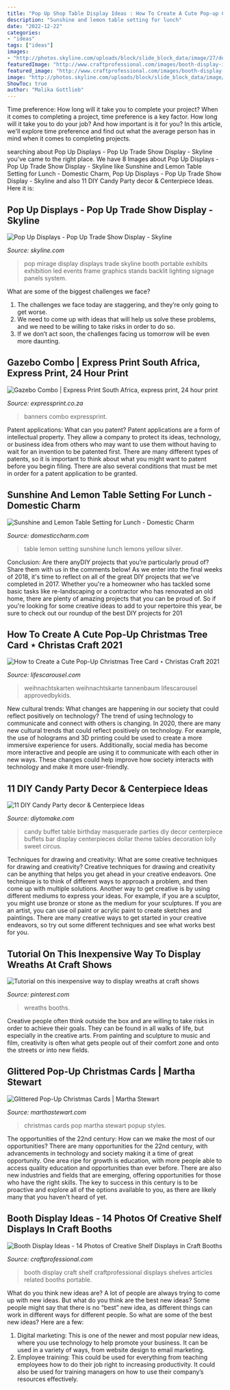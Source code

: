 ```yaml
---
title: "Pop Up Shop Table Display Ideas : How To Create A Cute Pop-up Christmas Tree Card ⋆ Christas Craft 2021"
description: "Sunshine and lemon table setting for lunch"
date: "2022-12-22"
categories:
- "ideas"
tags: ["ideas"]
images:
- "http://photos.skyline.com/uploads/block/slide_block_data/image/27/default_mi_MettlerToledo.jpg"
featuredImage: "http://www.craftprofessional.com/images/booth-display-ideas-pt.jpg"
featured_image: "http://www.craftprofessional.com/images/booth-display-ideas-pt.jpg"
image: "http://photos.skyline.com/uploads/block/slide_block_data/image/27/default_mi_MettlerToledo.jpg"
ShowToc: true
author: "Malika Gottlieb"
---
```



Time preference: How long will it take you to complete your project?
When it comes to completing a project, time preference is a key factor. How long will it take you to do your job? And how important is it for you? In this article, we'll explore time preference and find out what the average person has in mind when it comes to completing projects.

	

		
searching about Pop Up Displays - Pop Up Trade Show Display - Skyline you've came to the right place. We have 8 Images about Pop Up Displays - Pop Up Trade Show Display - Skyline like Sunshine and Lemon Table Setting for Lunch - Domestic Charm, Pop Up Displays - Pop Up Trade Show Display - Skyline and also 11 DIY Candy Party decor &amp; Centerpiece Ideas. Here it is:
		
    
## Pop Up Displays - Pop Up Trade Show Display - Skyline

<img loading=lazy src="http://photos.skyline.com/uploads/block/slide_block_data/image/27/default_mi_MettlerToledo.jpg" onerror="this.onerror=null;this.src='https://tse4.mm.bing.net/th?id=OIP.qRhvBiisMw1hQpE1M2GnhAHaEl&amp;pid=15.1';" alt="Pop Up Displays - Pop Up Trade Show Display - Skyline">

_Source: skyline.com_

>pop mirage display displays trade skyline booth portable exhibits exhibition led events frame graphics stands backlit lighting signage panels system. 

	

What are some of the biggest challenges we face?
1. The challenges we face today are staggering, and they’re only going to get worse.
2. We need to come up with ideas that will help us solve these problems, and we need to be willing to take risks in order to do so.
3. If we don’t act soon, the challenges facing us tomorrow will be even more daunting.

    
## Gazebo Combo | Express Print South Africa, Express Print, 24 Hour Print

<img loading=lazy src="https://expressprint.co.za/wp-content/uploads/2017/12/express-print-187-768x454.jpg" onerror="this.onerror=null;this.src='https://tse3.mm.bing.net/th?id=OIP.y39d4uB7F3P7LCfIQdyEzwHaEY&amp;pid=15.1';" alt="Gazebo Combo | Express Print South Africa, express print, 24 hour print">

_Source: expressprint.co.za_

>banners combo expressprint. 

	

Patent applications: What can you patent?
Patent applications are a form of intellectual property. They allow a company to protect its ideas, technology, or business idea from others who may want to use them without having to wait for an invention to be patented first. There are many different types of patents, so it is important to think about what you might want to patent before you begin filing. There are also several conditions that must be met in order for a patent application to be granted.

    
## Sunshine And Lemon Table Setting For Lunch - Domestic Charm

<img loading=lazy src="http://www.domesticcharm.com/wp-content/uploads/2017/06/Sunshine-and-Lemon-Table-Setting-2.jpg" onerror="this.onerror=null;this.src='https://tse2.mm.bing.net/th?id=OIP.PpKbncmxLdI4VRxRmuVOnAHaLG&amp;pid=15.1';" alt="Sunshine and Lemon Table Setting for Lunch - Domestic Charm">

_Source: domesticcharm.com_

>table lemon setting sunshine lunch lemons yellow silver. 

	

Conclusion: Are there anyDIY projects that you’re particularly proud of? Share them with us in the comments below!
As we enter into the final weeks of 2018, it's time to reflect on all of the great DIY projects that we've completed in 2017. Whether you're a homeowner who has tackled some basic tasks like re-landscaping or a contractor who has renovated an old home, there are plenty of amazing projects that you can be proud of. So if you're looking for some creative ideas to add to your repertoire this year, be sure to check out our roundup of the best DIY projects for 201
    
## How To Create A Cute Pop-Up Christmas Tree Card ⋆ Christas Craft 2021

<img loading=lazy src="https://www.lifescarousel.com/wp-content/uploads/2019/10/3D-xmas-tree-final-photo1-scaled.jpg" onerror="this.onerror=null;this.src='https://tse2.mm.bing.net/th?id=OIP.s3zy0CfMzdGtsxzgm2D-JgHaHa&amp;pid=15.1';" alt="How to Create a Cute Pop-Up Christmas Tree Card ⋆ Christas Craft 2021">

_Source: lifescarousel.com_

>weihnachtskarten weihnachtskarte tannenbaum lifescarousel approvedbykids. 

	

New cultural trends: What changes are happening in our society that could reflect positively on technology?
The trend of using technology to communicate and connect with others is changing. In 2020, there are many new cultural trends that could reflect positively on technology. For example, the use of holograms and 3D printing could be used to create a more immersive experience for users. Additionally, social media has become more interactive and people are using it to communicate with each other in new ways. These changes could help improve how society interacts with technology and make it more user-friendly.

    
## 11 DIY Candy Party Decor &amp; Centerpiece Ideas

<img loading=lazy src="https://www.diytomake.com/wp-content/uploads/2015/10/party-ideas-candy-buffet.jpg" onerror="this.onerror=null;this.src='https://tse2.mm.bing.net/th?id=OIP.pFmsEyA94bnu7RzMKQVsxQHaGh&amp;pid=15.1';" alt="11 DIY Candy Party decor &amp; Centerpiece Ideas">

_Source: diytomake.com_

>candy buffet table birthday masquerade parties diy decor centerpiece buffets bar display centerpieces dollar theme tables decoration lolly sweet circus. 

	

Techniques for drawing and creativity: What are some creative techniques for drawing and creativity?
Creative techniques for drawing and creativity can be anything that helps you get ahead in your creative endeavors. One technique is to think of different ways to approach a problem, and then come up with multiple solutions. Another way to get creative is by using different mediums to express your ideas. For example, if you are a sculptor, you might use bronze or stone as the medium for your sculptures. If you are an artist, you can use oil paint or acrylic paint to create sketches and paintings. There are many creative ways to get started in your creative endeavors, so try out some different techniques and see what works best for you.

    
## Tutorial On This Inexpensive Way To Display Wreaths At Craft Shows

<img loading=lazy src="https://i.pinimg.com/originals/3d/66/3e/3d663e1a9d06524f740e0fbd6b688753.png" onerror="this.onerror=null;this.src='https://tse2.mm.bing.net/th?id=OIP.PWY-Gp0GUk90Dg-9a2iHUwAAAA&amp;pid=15.1';" alt="Tutorial on this inexpensive way to display wreaths at craft shows">

_Source: pinterest.com_

>wreaths booths. 

	

Creative people often think outside the box and are willing to take risks in order to achieve their goals. They can be found in all walks of life, but especially in the creative arts. From painting and sculpture to music and film, creativity is often what gets people out of their comfort zone and onto the streets or into new fields.

    
## Glittered Pop-Up Christmas Cards | Martha Stewart

<img loading=lazy src="https://assets.marthastewart.com/styles/wmax-1500/d23/ml001_1299_shapes_popup/ml001_1299_shapes_popup_sq.jpg?itok=oqwIY5ly" onerror="this.onerror=null;this.src='https://tse2.mm.bing.net/th?id=OIP.GAJcJU8J5x7JSHIl_tVKwQHaHa&amp;pid=15.1';" alt="Glittered Pop-Up Christmas Cards | Martha Stewart">

_Source: marthastewart.com_

>christmas cards pop martha stewart popup styles. 

	

The opportunities of the 22nd century: How can we make the most of our opportunities?
There are many opportunities for the 22nd century, with advancements in technology and society making it a time of great opportunity. One area ripe for growth is education, with more people able to access quality education and opportunities than ever before. There are also new industries and fields that are emerging, offering opportunities for those who have the right skills. The key to success in this century is to be proactive and explore all of the options available to you, as there are likely many that you haven't heard of yet.

    
## Booth Display Ideas - 14 Photos Of Creative Shelf Displays In Craft Booths

<img loading=lazy src="http://www.craftprofessional.com/images/booth-display-ideas-pt.jpg" onerror="this.onerror=null;this.src='https://tse1.mm.bing.net/th?id=OIP.KGQiV_Vw_Lo1jf4eTKp1gQHaLH&amp;pid=15.1';" alt="Booth Display Ideas - 14 Photos of Creative Shelf Displays in Craft Booths">

_Source: craftprofessional.com_

>booth display craft shelf craftprofessional displays shelves articles related booths portable. 

	

What do you think new ideas are?
A lot of people are always trying to come up with new ideas. But what do you think are the best new ideas? Some people might say that there is no “best” new idea, as different things can work in different ways for different people. So what are some of the best new ideas? Here are a few: 
1) Digital marketing: This is one of the newer and most popular new ideas, where you use technology to help promote your business. It can be used in a variety of ways, from website design to email marketing. 
2) Employee training: This could be used for everything from teaching employees how to do their job right to increasing productivity. It could also be used for training managers on how to use their company’s resources effectively.

